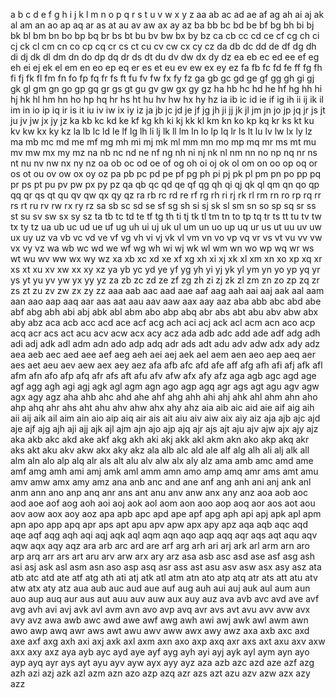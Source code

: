 a b c d e f g h i j k l m n o p q r s t u v w x y z aa ab ac ad ae af ag
ah ai aj ak al am an ao ap aq ar as at au av aw ax ay az ba bb bc bd be
bf bg bh bi bj bk bl bm bn bo bp bq br bs bt bu bv bw bx by bz ca cb cc
cd ce cf cg ch ci cj ck cl cm cn co cp cq cr cs ct cu cv cw cx cy cz da
db dc dd de df dg dh di dj dk dl dm dn do dp dq dr ds dt du dv dw dx dy
dz ea eb ec ed ee ef eg eh ei ej ek el em en eo ep eq er es et eu ev ew
ex ey ez fa fb fc fd fe ff fg fh fi fj fk fl fm fn fo fp fq fr fs ft fu
fv fw fx fy fz ga gb gc gd ge gf gg gh gi gj gk gl gm gn go gp gq gr gs
gt gu gv gw gx gy gz ha hb hc hd he hf hg hh hi hj hk hl hm hn ho hp hq
hr hs ht hu hv hw hx hy hz ia ib ic id ie if ig ih ii ij ik il im in io
ip iq ir is it iu iv iw ix iy iz ja jb jc jd je jf jg jh ji jj jk jl jm
jn jo jp jq jr js jt ju jv jw jx jy jz ka kb kc kd ke kf kg kh ki kj kk
kl km kn ko kp kq kr ks kt ku kv kw kx ky kz la lb lc ld le lf lg lh li
lj lk ll lm ln lo lp lq lr ls lt lu lv lw lx ly lz ma mb mc md me mf mg
mh mi mj mk ml mm mn mo mp mq mr ms mt mu mv mw mx my mz na nb nc nd ne
nf ng nh ni nj nk nl nm nn no np nq nr ns nt nu nv nw nx ny nz oa ob oc
od oe of og oh oi oj ok ol om on oo op oq or os ot ou ov ow ox oy oz pa
pb pc pd pe pf pg ph pi pj pk pl pm pn po pp pq pr ps pt pu pv pw px py
pz qa qb qc qd qe qf qg qh qi qj qk ql qm qn qo qp qq qr qs qt qu qv qw
qx qy qz ra rb rc rd re rf rg rh ri rj rk rl rm rn ro rp rq rr rs rt ru
rv rw rx ry rz sa sb sc sd se sf sg sh si sj sk sl sm sn so sp sq sr ss
st su sv sw sx sy sz ta tb tc td te tf tg th ti tj tk tl tm tn to tp tq
tr ts tt tu tv tw tx ty tz ua ub uc ud ue uf ug uh ui uj uk ul um un uo
up uq ur us ut uu uv uw ux uy uz va vb vc vd ve vf vg vh vi vj vk vl vm
vn vo vp vq vr vs vt vu vv vw vx vy vz wa wb wc wd we wf wg wh wi wj wk
wl wm wn wo wp wq wr ws wt wu wv ww wx wy wz xa xb xc xd xe xf xg xh xi
xj xk xl xm xn xo xp xq xr xs xt xu xv xw xx xy xz ya yb yc yd ye yf yg
yh yi yj yk yl ym yn yo yp yq yr ys yt yu yv yw yx yy yz za zb zc zd ze
zf zg zh zi zj zk zl zm zn zo zp zq zr zs zt zu zv zw zx zy zz aaa aab
aac aad aae aaf aag aah aai aaj aak aal aam aan aao aap aaq aar aas aat
aau aav aaw aax aay aaz aba abb abc abd abe abf abg abh abi abj abk abl
abm abo abp abq abr abs abt abu abv abw abx aby abz aca acb acc acd ace
acf acg ach aci acj ack acl acm acn aco acp acq acr acs act acu acv acw
acx acy acz ada adb adc add ade adf adg adh adi adj adk adl adm adn ado
adp adq adr ads adt adu adv adw adx ady adz aea aeb aec aed aee aef aeg
aeh aei aej aek ael aem aen aeo aep aeq aer aes aet aeu aev aew aex aey
aez afa afb afc afd afe aff afg afh afi afj afk afl afm afn afo afp afq
afr afs aft afu afv afw afx afy afz aga agb agc agd age agf agg agh agi
agj agk agl agm agn ago agp agq agr ags agt agu agv agw agx agy agz aha
ahb ahc ahd ahe ahf ahg ahh ahi ahj ahk ahl ahm ahn aho ahp ahq ahr ahs
aht ahu ahv ahw ahx ahy ahz aia aib aic aid aie aif aig aih aii aij aik
ail aim ain aio aip aiq air ais ait aiu aiv aiw aix aiy aiz aja ajb ajc
ajd aje ajf ajg ajh aji ajj ajk ajl ajm ajn ajo ajp ajq ajr ajs ajt aju
ajv ajw ajx ajy ajz aka akb akc akd ake akf akg akh aki akj akk akl akm
akn ako akp akq akr aks akt aku akv akw akx aky akz ala alb alc ald ale
alf alg alh ali alj alk all alm aln alo alp alq alr als alt alu alv alw
alx aly alz ama amb amc amd ame amf amg amh ami amj amk aml amm amn amo
amp amq amr ams amt amu amv amw amx amy amz ana anb anc and ane anf ang
anh ani anj ank anl anm ann ano anp anq anr ans ant anu anv anw anx any
anz aoa aob aoc aod aoe aof aog aoh aoi aoj aok aol aom aon aoo aop aoq
aor aos aot aou aov aow aox aoy aoz apa apb apc apd ape apf apg aph api
apj apk apl apm apn apo app apq apr aps apt apu apv apw apx apy apz aqa
aqb aqc aqd aqe aqf aqg aqh aqi aqj aqk aql aqm aqn aqo aqp aqq aqr aqs
aqt aqu aqv aqw aqx aqy aqz ara arb arc ard are arf arg arh ari arj ark
arl arm arn aro arp arq arr ars art aru arv arw arx ary arz asa asb asc
asd ase asf asg ash asi asj ask asl asm asn aso asp asq asr ass ast asu
asv asw asx asy asz ata atb atc atd ate atf atg ath ati atj atk atl atm
atn ato atp atq atr ats att atu atv atw atx aty atz aua aub auc aud aue
auf aug auh aui auj auk aul aum aun auo aup auq aur aus aut auu auv auw
aux auy auz ava avb avc avd ave avf avg avh avi avj avk avl avm avn avo
avp avq avr avs avt avu avv avw avx avy avz awa awb awc awd awe awf awg
awh awi awj awk awl awm awn awo awp awq awr aws awt awu awv aww awx awy
awz axa axb axc axd axe axf axg axh axi axj axk axl axm axn axo axp axq
axr axs axt axu axv axw axx axy axz aya ayb ayc ayd aye ayf ayg ayh ayi
ayj ayk ayl aym ayn ayo ayp ayq ayr ays ayt ayu ayv ayw ayx ayy ayz aza
azb azc azd aze azf azg azh azi azj azk azl azm azn azo azp azq azr azs
azt azu azv azw azx azy azz